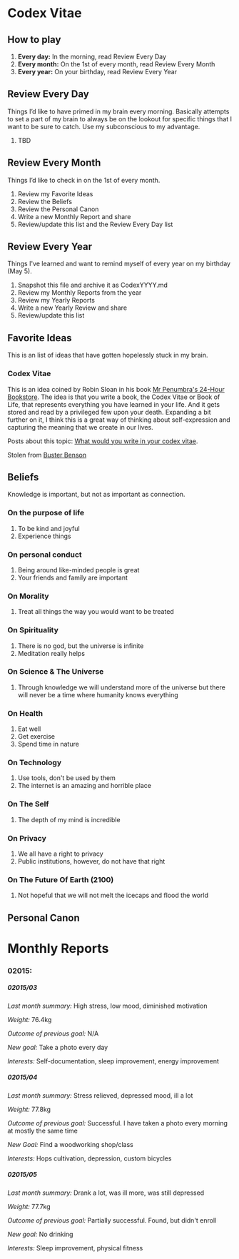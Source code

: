 # Codex Vitae

## How to play

1. **Every day:** In the morning, read Review Every Day
2. **Every month:** On the 1st of every month, read Review Every Month
3. **Every year:** On your birthday, read Review Every Year

## Review Every Day
Things I’d like to have primed in my brain every morning. Basically attempts to set a part of my brain to always be on the lookout for specific things that I want to be sure to catch. Use my subconscious to my advantage. 

1. TBD

## Review Every Month 
Things I’d like to check in on the 1st of every month.

1. Review my Favorite Ideas
2. Review the Beliefs
3. Review the Personal Canon
4. Write a new Monthly Report and share
5. Review/update this list and the Review Every Day list

## Review Every Year
Things I've learned and want to remind myself of every year on my birthday (May 5).

1. Snapshot this file and archive it as CodexYYYY.md
2. Review my Monthly Reports from the year
3. Review my Yearly Reports
4. Write a new Yearly Review and share
5. Review/update this list

## Favorite Ideas
This is an list of ideas that have gotten hopelessly stuck in my brain. 

### Codex Vitae

This is an idea coined by Robin Sloan in his book [Mr Penumbra's 24-Hour Bookstore](http://www.amazon.com/Mr-Penumbras-24-Hour-Bookstore-Novel/dp/1250037751). The idea is that you write a book, the Codex Vitae or Book of Life, that represents everything you have learned in your life. And it gets stored and read by a privileged few upon your death. Expanding a bit further on it, I think this is a great way of thinking about self-expression and capturing the meaning that we create in our lives. 

Posts about this topic: [What would you write in your codex vitae](http://branch.com/b/what-would-you-write-in-your-codex-vitae).

Stolen from [Buster Benson](https://github.com/busterbenson/public/blob/master/Codex.md)


## Beliefs
Knowledge is important, but not as important as connection.

### On the purpose of life
1. To be kind and joyful
2. Experience things

### On personal conduct
1. Being around like-minded people is great
2. Your friends and family are important

### On Morality
1. Treat all things the way you would want to be treated

### On Spirituality
1. There is no god, but the universe is infinite
2. Meditation really helps

### On Science & The Universe
1. Through knowledge we will understand more of the universe but there will never be a time where humanity knows everything

### On Health
1. Eat well
2. Get exercise
3. Spend time in nature

### On Technology
1. Use tools, don't be used by them
2. The internet is an amazing and horrible place

### On The Self
1. The depth of my mind is incredible

### On Privacy
1. We all have a right to privacy
2. Public institutions, however, do not have that right

### On The Future Of Earth (2100)
1. Not hopeful that we will not melt the icecaps and flood the world

## Personal Canon

<!--### Articles I've come back to a bunch of times-->

<!--### Books I've read that have changed how I see the world-->

<!--### My own favorite writing-->

# Monthly Reports

### 02015: 

##### 02015/03
*Last month summary:* High stress, low mood, diminished motivation

*Weight:* 76.4kg

*Outcome of previous goal:* N/A

*New goal:* Take a photo every day

*Interests:* Self-documentation, sleep improvement, energy improvement

##### 02015/04
*Last month summary:* Stress relieved, depressed mood, ill a lot

*Weight:* 77.8kg

*Outcome of previous goal:* Successful. I have taken a photo every morning at mostly the same time

*New Goal:* Find a woodworking shop/class

*Interests:* Hops cultivation, depression, custom bicycles

##### 02015/05

*Last month summary:* Drank a lot, was ill more, was still depressed

*Weight:* 77.7kg

*Outcome of previous goal:* Partially successful. Found, but didn't enroll

*New goal:* No drinking

*Interests:* Sleep improvement, physical fitness
